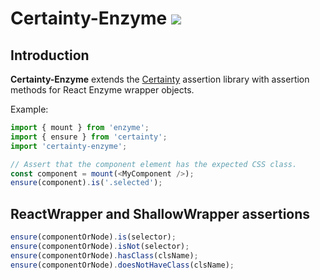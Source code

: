 # Certainty-Enzyme ![](https://travis-ci.org/viridia/certainty-enzyme.svg?branch=master)

## Introduction

**Certainty-Enzyme** extends the [Certainty](https://github.com/viridia/certainty) assertion
library with assertion methods for React Enzyme wrapper objects.

Example:

```javascript
import { mount } from 'enzyme';
import { ensure } from 'certainty';
import 'certainty-enzyme';

// Assert that the component element has the expected CSS class.
const component = mount(<MyComponent />);
ensure(component).is('.selected');
```

## ReactWrapper and ShallowWrapper assertions

```javascript
ensure(componentOrNode).is(selector);
ensure(componentOrNode).isNot(selector);
ensure(componentOrNode).hasClass(clsName);
ensure(componentOrNode).doesNotHaveClass(clsName);
```
